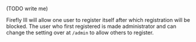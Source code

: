 (TODO write me)



Firefly III will allow one user to register itself after which registration will be blocked. The user who first registered is made administrator and can change the setting over at `/admin` to allow others to register.
